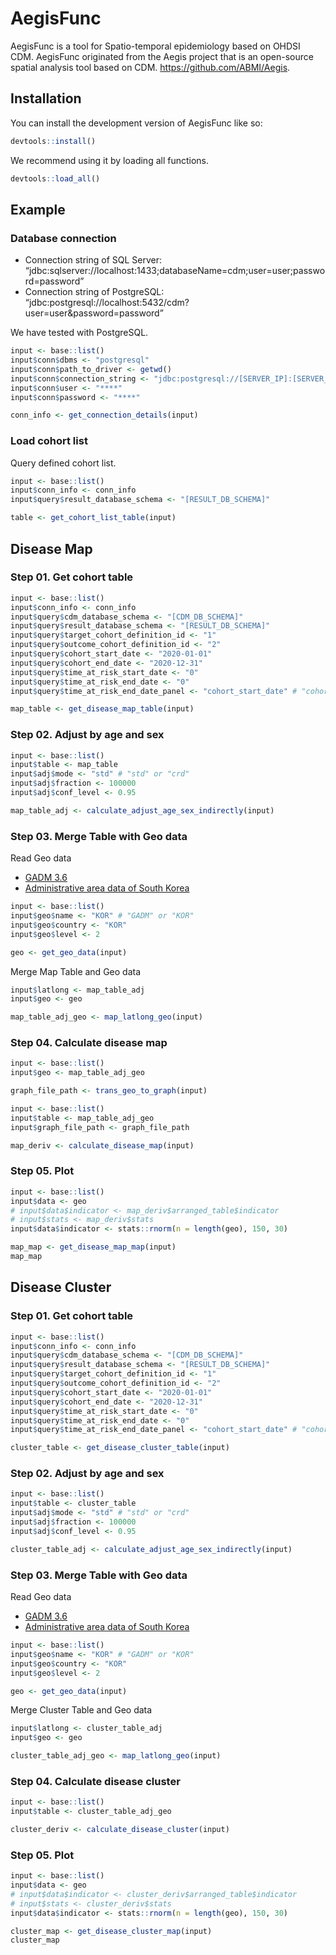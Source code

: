 
<!-- README.md is generated from README.Rmd. Please edit that file -->

# AegisFunc

<!-- badges: start -->
<!-- badges: end -->

AegisFunc is a tool for Spatio-temporal epidemiology based on OHDSI CDM.
AegisFunc originated from the Aegis project that is an open-source
spatial analysis tool based on CDM. <https://github.com/ABMI/Aegis>.

## Installation

You can install the development version of AegisFunc like so:

``` r
devtools::install()
```

We recommend using it by loading all functions.

``` r
devtools::load_all()
```

## Example

### Database connection

-   Connection string of SQL Server:
    “jdbc:sqlserver://localhost:1433;databaseName=cdm;user=user;password=password”
-   Connection string of PostgreSQL:
    “jdbc:postgresql://localhost:5432/cdm?user=user&password=password”

We have tested with PostgreSQL.

``` r
input <- base::list()
input$conn$dbms <- "postgresql"
input$conn$path_to_driver <- getwd()
input$conn$connection_string <- "jdbc:postgresql://[SERVER_IP]:[SERVER_PORT]/[CDM_DB_NAME]"
input$conn$user <- "****"
input$conn$password <- "****"

conn_info <- get_connection_details(input)
```

### Load cohort list

Query defined cohort list.

``` r
input <- base::list()
input$conn_info <- conn_info
input$query$result_database_schema <- "[RESULT_DB_SCHEMA]"

table <- get_cohort_list_table(input)
```

## Disease Map

### Step 01. Get cohort table

``` r
input <- base::list()
input$conn_info <- conn_info
input$query$cdm_database_schema <- "[CDM_DB_SCHEMA]"
input$query$result_database_schema <- "[RESULT_DB_SCHEMA]"
input$query$target_cohort_definition_id <- "1"
input$query$outcome_cohort_definition_id <- "2"
input$query$cohort_start_date <- "2020-01-01"
input$query$cohort_end_date <- "2020-12-31"
input$query$time_at_risk_start_date <- "0"
input$query$time_at_risk_end_date <- "0"
input$query$time_at_risk_end_date_panel <- "cohort_start_date" # "cohort_start_date" or "cohort_end_date"

map_table <- get_disease_map_table(input)
```

### Step 02. Adjust by age and sex

``` r
input <- base::list()
input$table <- map_table
input$adj$mode <- "std" # "std" or "crd"
input$adj$fraction <- 100000
input$adj$conf_level <- 0.95

map_table_adj <- calculate_adjust_age_sex_indirectly(input)
```

### Step 03. Merge Table with Geo data

Read Geo data

-   [GADM 3.6](https://gadm.org/)
-   [Administrative area data of South
    Korea](http://www.gisdeveloper.co.kr/?p=2332)

``` r
input <- base::list()
input$geo$name <- "KOR" # "GADM" or "KOR"
input$geo$country <- "KOR"
input$geo$level <- 2

geo <- get_geo_data(input)
```

Merge Map Table and Geo data

``` r
input$latlong <- map_table_adj
input$geo <- geo

map_table_adj_geo <- map_latlong_geo(input)
```

### Step 04. Calculate disease map

``` r
input <- base::list()
input$geo <- map_table_adj_geo

graph_file_path <- trans_geo_to_graph(input)

input <- base::list()
input$table <- map_table_adj_geo
input$graph_file_path <- graph_file_path

map_deriv <- calculate_disease_map(input)
```

### Step 05. Plot

``` r
input <- base::list()
input$data <- geo
# input$data$indicator <- map_deriv$arranged_table$indicator
# input$stats <- map_deriv$stats
input$data$indicator <- stats::rnorm(n = length(geo), 150, 30)

map_map <- get_disease_map_map(input)
map_map
```

## Disease Cluster

### Step 01. Get cohort table

``` r
input <- base::list()
input$conn_info <- conn_info
input$query$cdm_database_schema <- "[CDM_DB_SCHEMA]"
input$query$result_database_schema <- "[RESULT_DB_SCHEMA]"
input$query$target_cohort_definition_id <- "1"
input$query$outcome_cohort_definition_id <- "2"
input$query$cohort_start_date <- "2020-01-01"
input$query$cohort_end_date <- "2020-12-31"
input$query$time_at_risk_start_date <- "0"
input$query$time_at_risk_end_date <- "0"
input$query$time_at_risk_end_date_panel <- "cohort_start_date" # "cohort_start_date" or "cohort_end_date"

cluster_table <- get_disease_cluster_table(input)
```

### Step 02. Adjust by age and sex

``` r
input <- base::list()
input$table <- cluster_table
input$adj$mode <- "std" # "std" or "crd"
input$adj$fraction <- 100000
input$adj$conf_level <- 0.95

cluster_table_adj <- calculate_adjust_age_sex_indirectly(input)
```

### Step 03. Merge Table with Geo data

Read Geo data

-   [GADM 3.6](https://gadm.org/)
-   [Administrative area data of South
    Korea](http://www.gisdeveloper.co.kr/?p=2332)

``` r
input <- base::list()
input$geo$name <- "KOR" # "GADM" or "KOR"
input$geo$country <- "KOR"
input$geo$level <- 2

geo <- get_geo_data(input)
```

Merge Cluster Table and Geo data

``` r
input$latlong <- cluster_table_adj
input$geo <- geo

cluster_table_adj_geo <- map_latlong_geo(input)
```

### Step 04. Calculate disease cluster

``` r
input <- base::list()
input$table <- cluster_table_adj_geo

cluster_deriv <- calculate_disease_cluster(input)
```

### Step 05. Plot

``` r
input <- base::list()
input$data <- geo
# input$data$indicator <- cluster_deriv$arranged_table$indicator
# input$stats <- cluster_deriv$stats
input$data$indicator <- stats::rnorm(n = length(geo), 150, 30)

cluster_map <- get_disease_cluster_map(input)
cluster_map
```
